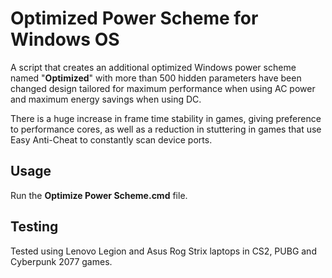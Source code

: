 # Optimized Power Scheme for Windows OS

A script that creates an additional optimized Windows power scheme named "**Optimized**" with more than 500 hidden parameters have been changed design tailored for maximum performance when using AC power and maximum energy savings when using DC.

There is a huge increase in frame time stability in games, giving preference to performance cores, as well as a reduction in stuttering in games that use Easy Anti-Cheat to constantly scan device ports.

## Usage

Run the **Optimize Power Scheme.cmd** file.

## Testing

Tested using Lenovo Legion and Asus Rog Strix laptops in CS2, PUBG and Cyberpunk 2077 games.
